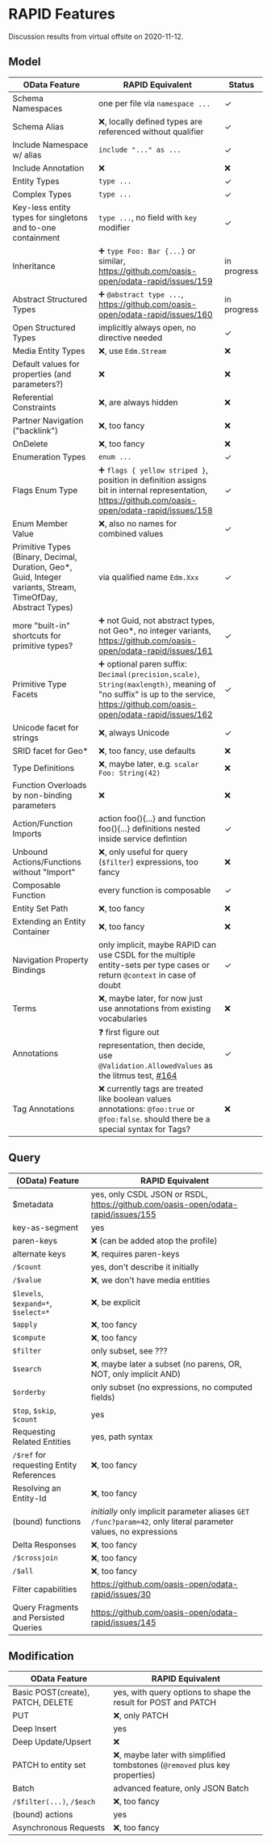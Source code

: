# RAPID Features

Discussion results from virtual offsite on 2020-11-12.

## Model

| OData Feature                                                                                                 | RAPID Equivalent                                                                                                                                                                            | Status      |
| ------------------------------------------------------------------------------------------------------------- | ------------------------------------------------------------------------------------------------------------------------------------------------------------------------------------------- | ----------- |
| Schema Namespaces                                                                                             | one per file via `namespace ...`                                                                                                                                                            | &check;     |
| Schema Alias                                                                                                  | :x:, locally defined types are referenced without qualifier                                                                                                                                 | &check;     |
| Include Namespace w/ alias                                                                                    | `include "..." as ...`                                                                                                                                                                      | &check;     |
| Include Annotation                                                                                            | :x:                                                                                                                                                                                         | :x:         |
| Entity Types                                                                                                  | `type ...`                                                                                                                                                                                  | &check;     |
| Complex Types                                                                                                 | `type ...`                                                                                                                                                                                  | &check;     |
| Key-less entity types for singletons and to-one containment                                                   | `type ...`, no field with `key` modifier                                                                                                                                                    | &check;     |
| Inheritance                                                                                                   | :heavy_plus_sign: `type Foo: Bar {...}` or similar, https://github.com/oasis-open/odata-rapid/issues/159                                                                                    | in progress |
| Abstract Structured Types                                                                                     | :heavy_plus_sign: `@abstract type ...`, https://github.com/oasis-open/odata-rapid/issues/160                                                                                                | in progress |
| Open Structured Types                                                                                         | implicitly always open, no directive needed                                                                                                                                                 | &check;     |
| Media Entity Types                                                                                            | :x:, use `Edm.Stream`                                                                                                                                                                       | :x:         |
| Default values for properties (and parameters?)                                                               | :x:                                                                                                                                                                                         | :x:         |
| Referential Constraints                                                                                       | :x:, are always hidden                                                                                                                                                                      | :x:         |
| Partner Navigation ("backlink")                                                                               | :x:, too fancy                                                                                                                                                                              | :x:         |
| OnDelete                                                                                                      | :x:, too fancy                                                                                                                                                                              | :x:         |
| Enumeration Types                                                                                             | `enum ...`                                                                                                                                                                                  | &check;     |
| Flags Enum Type                                                                                               | :heavy_plus_sign: `flags { yellow striped }`, position in definition assigns bit in internal representation, https://github.com/oasis-open/odata-rapid/issues/158                           | &check;     |
| Enum Member Value                                                                                             | :x:, also no names for combined values                                                                                                                                                      | &check;     |
| Primitive Types (Binary, Decimal, Duration, Geo\*, Guid, Integer variants, Stream, TimeOfDay, Abstract Types) | via qualified name `Edm.Xxx`                                                                                                                                                                | &check;     |
| more "built-in" shortcuts for primitive types?                                                                | :heavy_plus_sign: not Guid, not abstract types, not Geo\*, no integer variants, https://github.com/oasis-open/odata-rapid/issues/161                                                        | &check;     |
| Primitive Type Facets                                                                                         | :heavy_plus_sign: optional paren suffix: `Decimal(precision,scale)`, `String(maxlength)`, meaning of "no suffix" is up to the service, https://github.com/oasis-open/odata-rapid/issues/162 | &check;     |
| Unicode facet for strings                                                                                     | :x:, always Unicode                                                                                                                                                                         | &check;     |
| SRID facet for Geo\*                                                                                          | :x:, too fancy, use defaults                                                                                                                                                                | :x:         |
| Type Definitions                                                                                              | :x:, maybe later, e.g. `scalar Foo: String(42)`                                                                                                                                             | :x:         |
| Function Overloads by non-binding parameters                                                                  | :x:                                                                                                                                                                                         |:x:         |
| Action/Function Imports                                                                                       | action foo(){...} and function foo(){...} definitions nested inside service defintion                                                                                                       | &check;     |
| Unbound Actions/Functions without "Import"                                                                    | :x:, only useful for query (`$filter`) expressions, too fancy                                                                                                                               | :x:         |
| Composable Function                                                                                           | every function is composable                                                                                                                                                                | &check;     |
| Entity Set Path                                                                                               | :x:, too fancy                                                                                                                                                                              | :x:         |
| Extending an Entity Container                                                                                 | :x:, too fancy                                                                                                                                                                              | :x:         |
| Navigation Property Bindings                                                                                  | only implicit, maybe RAPID can use CSDL for the multiple entity-sets per type cases or return `@context` in case of doubt                                                                   | &check;     |
| Terms                                                                                                         | :x:, maybe later, for now just use annotations from existing vocabularies                                                                                                                   | :x:         |
| Annotations                                                                                                   | :question: first figure out representation, then decide, use `@Validation.AllowedValues` as the litmus test, [#164](https://github.com/oasis-open/odata-rapid/issues/164)                   |  &check;     |
| Tag Annotations                                                                                               | :x: currently tags are treated like boolean values annotations: `@foo:true` or `@foo:false`. should there be a special syntax for Tags?                                                     | :x:         |

## Query

| (OData) Feature                          | RAPID Equivalent                                                                                                |
| ---------------------------------------- | --------------------------------------------------------------------------------------------------------------- |
| \$metadata                               | yes, only CSDL JSON or RSDL, https://github.com/oasis-open/odata-rapid/issues/155                               |
| key-as-segment                           | yes                                                                                                             |
| paren-keys                               | :x: (can be added atop the profile)                                                                             |
| alternate keys                           | :x:, requires paren-keys                                                                                        |
| `/$count`                                | yes, don't describe it initially                                                                                |
| `/$value`                                | :x:, we don't have media entities                                                                               |
| `$levels`, `$expand=*`, `$select=*`      | :x:, be explicit                                                                                                |
| `$apply`                                 | :x:, too fancy                                                                                                  |
| `$compute`                               | :x:, too fancy                                                                                                  |
| `$filter`                                | only subset, see ???                                                                                            |
| `$search`                                | :x:, maybe later a subset (no parens, OR, NOT, only implicit AND)                                               |
| `$orderby`                               | only subset (no expressions, no computed fields)                                                                |
| `$top`, `$skip`, `$count`                | yes                                                                                                             |
| Requesting Related Entities              | yes, path syntax                                                                                                |
| `/$ref` for requesting Entity References | :x:, too fancy                                                                                                  |
| Resolving an Entity-Id                   | :x:, too fancy                                                                                                  |
| (bound) functions                        | _initially_ only implicit parameter aliases `GET /func?param=42`, only literal parameter values, no expressions |
| Delta Responses                          | :x:, too fancy                                                                                                  |
| `/$crossjoin`                            | :x:, too fancy                                                                                                  |
| `/$all`                                  | :x:, too fancy                                                                                                  |
| Filter capabilities                      | https://github.com/oasis-open/odata-rapid/issues/30                                                             |
| Query Fragments and Persisted Queries    | https://github.com/oasis-open/odata-rapid/issues/145                                                            |

## Modification

| OData Feature                     | RAPID Equivalent                                                             |
| --------------------------------- | ---------------------------------------------------------------------------- |
| Basic POST(create), PATCH, DELETE | yes, with query options to shape the result for POST and PATCH               |
| PUT                               | :x:, only PATCH                                                              |
| Deep Insert                       | yes                                                                          |
| Deep Update/Upsert                | :x:                                                                          |
| PATCH to entity set               | :x:, maybe later with simplified tombstones (`@removed` plus key properties) |
| Batch                             | advanced feature, only JSON Batch                                            |
| `/$filter(...)`, `/$each`         | :x:, too fancy                                                               |
| (bound) actions                   | yes                                                                          |
| Asynchronous Requests             | :x:, too fancy                                                               |
